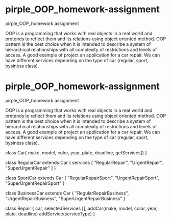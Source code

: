 # pirple_OOP_homework-assignment
pirple_OOP_homework assignment

OOP is a programming that works with real objects in a real world and pretends to reflect them and its relations using object oriented method. OOP pattern is the best choice when it is intended to describe a system of hierarchical relationships with all complexity of restrictions and levels of access.
A good example of project an application for a car repair. We can have different services depending on the type of car (regular, sport, bysiness class).

# pirple_OOP_homework-assignment
pirple_OOP_homework assignment

OOP is a programming that works with real objects in a real world and pretends to reflect them and its relations using object oriented method. OOP pattern is the best choice when it is intended to describe a system of hierarchical relationships with all complexity of restrictions and levels of access.
A good example of project an application for a car repair. We can have different services depending on the type of car (regular, sport, bysiness class).

class Car{
  make,
  model,
  color,
  year,
  plate,
  deadline,
  getServices()
}

class RegularCar extends Car {
  services [
    "RegularRepair",
    "UrgentRepair",
    "SuperUrgentRepair"
  ]
}

class SportCar extends Car {
    "RegularRepairSport",
    "UrgentRepairSport",
    "SuperUrgentRepairSport"
}

class BusinessCar extends Car {
    "RegularRepairBusiness",
    "UrgentRepairBusiness",
    "SuperUrgentRepairBusiness"
}

class Repair {
  car,
  selectedServices [],
  addCar(make, model, color, year, plate. deadline)
  addService(serviceType)
}
